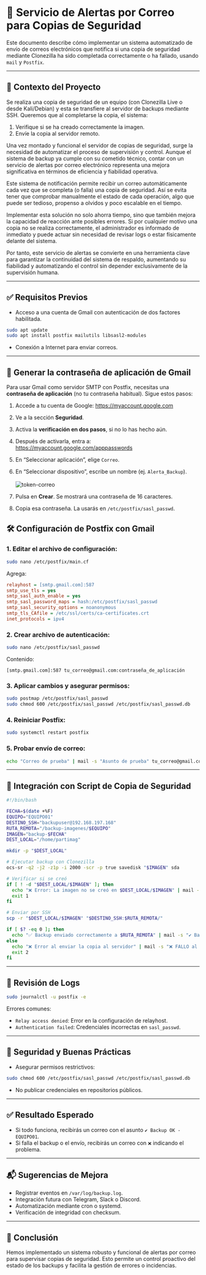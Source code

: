 # 📧 Servicio de Alertas por Correo para Copias de Seguridad

Este documento describe cómo implementar un sistema automatizado de envío de correos electrónicos que notifica si una copia de seguridad mediante Clonezilla ha sido completada correctamente o ha fallado, usando `mail` y `Postfix`.

---

## 🧩 Contexto del Proyecto

Se realiza una copia de seguridad de un equipo (con Clonezilla Live o desde Kali/Debian) y esta se transfiere al servidor de backups mediante SSH. Queremos que al completarse la copia, el sistema:

1. Verifique si se ha creado correctamente la imagen.
2. Envíe la copia al servidor remoto.

Una vez montado y funcional el servidor de copias de seguridad, surge la necesidad de automatizar el proceso de supervisión y control. Aunque el sistema de backup ya cumple con su cometido técnico, contar con un servicio de alertas por correo electrónico representa una mejora significativa en términos de eficiencia y fiabilidad operativa.

Este sistema de notificación permite recibir un correo automáticamente cada vez que se completa (o falla) una copia de seguridad. Así se evita tener que comprobar manualmente el estado de cada operación, algo que puede ser tedioso, propenso a olvidos y poco escalable en el tiempo.

Implementar esta solución no solo ahorra tiempo, sino que también mejora la capacidad de reacción ante posibles errores. Si por cualquier motivo una copia no se realiza correctamente, el administrador es informado de inmediato y puede actuar sin necesidad de revisar logs o estar físicamente delante del sistema.

Por tanto, este servicio de alertas se convierte en una herramienta clave para garantizar la continuidad del sistema de respaldo, aumentando su fiabilidad y automatizando el control sin depender exclusivamente de la supervisión humana.

---

## ✅ Requisitos Previos

- Acceso a una cuenta de Gmail con autenticación de dos factores habilitada.

```bash
sudo apt update
sudo apt install postfix mailutils libsasl2-modules
```

- Conexión a Internet para enviar correos.

---

## 🔐 Generar la contraseña de aplicación de Gmail

Para usar Gmail como servidor SMTP con Postfix, necesitas una **contraseña de aplicación** (no tu contraseña habitual). Sigue estos pasos:

1. Accede a tu cuenta de Google: https://myaccount.google.com
2. Ve a la sección **Seguridad**.
3. Activa la **verificación en dos pasos**, si no lo has hecho aún.
4. Después de activarla, entra a: https://myaccount.google.com/apppasswords
5. En “Seleccionar aplicación”, elige `Correo`.
6. En “Seleccionar dispositivo”, escribe un nombre (ej. `Alerta_Backup`).
<br> <br>
![token-correo](https://github.com/user-attachments/assets/563f1296-3251-4818-8429-7542dca39d15)

8. Pulsa en **Crear**. Se mostrará una contraseña de 16 caracteres.
9. Copia esa contraseña. La usarás en `/etc/postfix/sasl_passwd`.

## 🛠️ Configuración de Postfix con Gmail

### 1. Editar el archivo de configuración:

```bash
sudo nano /etc/postfix/main.cf
```

Agrega:

```ini
relayhost = [smtp.gmail.com]:587
smtp_use_tls = yes
smtp_sasl_auth_enable = yes
smtp_sasl_password_maps = hash:/etc/postfix/sasl_passwd
smtp_sasl_security_options = noanonymous
smtp_tls_CAfile = /etc/ssl/certs/ca-certificates.crt
inet_protocols = ipv4
```

### 2. Crear archivo de autenticación:

```bash
sudo nano /etc/postfix/sasl_passwd
```

Contenido:

```
[smtp.gmail.com]:587 tu_correo@gmail.com:contraseña_de_aplicación
```

### 3. Aplicar cambios y asegurar permisos:

```bash
sudo postmap /etc/postfix/sasl_passwd
sudo chmod 600 /etc/postfix/sasl_passwd /etc/postfix/sasl_passwd.db
```

### 4. Reiniciar Postfix:

```bash
sudo systemctl restart postfix
```

### 5. Probar envío de correo:

```bash
echo "Correo de prueba" | mail -s "Asunto de prueba" tu_correo@gmail.com
```

---

## 🔁 Integración con Script de Copia de Seguridad

```bash
#!/bin/bash

FECHA=$(date +%F)
EQUIPO="EQUIPO01"
DESTINO_SSH="backupuser@192.168.197.168"
RUTA_REMOTA="/backup-imagenes/$EQUIPO"
IMAGEN="backup-$FECHA"
DEST_LOCAL="/home/partimag"

mkdir -p "$DEST_LOCAL"

# Ejecutar backup con Clonezilla
ocs-sr -q2 -j2 -z1p -i 2000 -scr -p true savedisk "$IMAGEN" sda

# Verificar si se creó
if [ ! -d "$DEST_LOCAL/$IMAGEN" ]; then
  echo "❌ Error: La imagen no se creó en $DEST_LOCAL/$IMAGEN" | mail -s "❌ Backup FALLIDO - $EQUIPO" -r tu_correo@gmail.com tu_correo@gmail.com
  exit 1
fi

# Enviar por SSH
scp -r "$DEST_LOCAL/$IMAGEN" "$DESTINO_SSH:$RUTA_REMOTA/"

if [ $? -eq 0 ]; then
  echo "✅ Backup enviado correctamente a $RUTA_REMOTA" | mail -s "✔️ Backup OK - $EQUIPO" -r tu_correo@gmail.com tu_correo@gmail.com
else
  echo "❌ Error al enviar la copia al servidor" | mail -s "❌ FALLO al subir backup - $EQUIPO" -r tu_correo@gmail.com tu_correo@gmail.com
  exit 2
fi
```

---

## 🔎 Revisión de Logs

```bash
sudo journalctl -u postfix -e
```

Errores comunes:
- `Relay access denied`: Error en la configuración de relayhost.
- `Authentication failed`: Credenciales incorrectas en `sasl_passwd`.

---

## 🔐 Seguridad y Buenas Prácticas

- Asegurar permisos restrictivos:
```bash
sudo chmod 600 /etc/postfix/sasl_passwd /etc/postfix/sasl_passwd.db
```

- No publicar credenciales en repositorios públicos.

---

## ✅ Resultado Esperado

- Si todo funciona, recibirás un correo con el asunto `✔️ Backup OK - EQUIPO01`.
- Si falla el backup o el envío, recibirás un correo con `❌` indicando el problema.

---

## 📬 Sugerencias de Mejora

- Registrar eventos en `/var/log/backup.log`.
- Integración futura con Telegram, Slack o Discord.
- Automatización mediante cron o systemd.
- Verificación de integridad con checksum.

---

## 🧾 Conclusión

Hemos implementado un sistema robusto y funcional de alertas por correo para supervisar copias de seguridad. Esto permite un control proactivo del estado de los backups y facilita la gestión de errores o incidencias.

